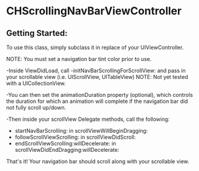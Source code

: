 CHScrollingNavBarViewController
===============================

Getting Started:
----------------

To use this class, simply subclass it in replace of your UIViewController. 

NOTE: You must set a navigation bar tint color prior to use. 

-Inside ViewDidLoad, call -initNavBarScrollingForScrollView: and pass in your scrollable view (i.e. UIScrollView, UITableView)
NOTE: Not yet tested with a UICollectionView. 

-You can then set the animationDuration property (optional), which controls the duration for which an animation will complete if the navigation bar did not fully scroll up/down. 

-Then inside your scrollView Delegate methods, call the following:
+ startNavBarScrolling: in scrollViewWillBeginDragging:
+ followScrollViewScrolling: in scrollViewDidScroll: 
+ endScrollViewScrolling:willDecelerate: in scrollViewDidEndDragging:willDecelerate: 

That's it! Your navigation bar should scroll along with your scrollable view.
